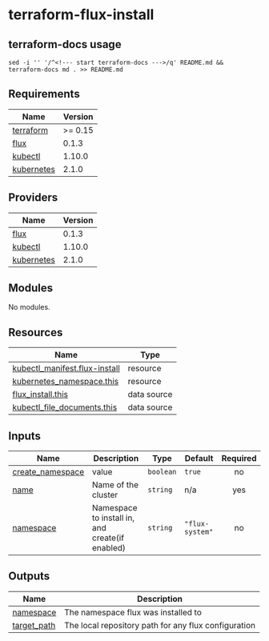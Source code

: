 # terraform-flux-install

## terraform-docs usage

`sed -i '' '/^<!--- start terraform-docs --->/q' README.md && terraform-docs md . >> README.md`

<!--- start terraform-docs --->

## Requirements

| Name                                                                        | Version |
| --------------------------------------------------------------------------- | ------- |
| <a name="requirement_terraform"></a> [terraform](#requirement_terraform)    | >= 0.15 |
| <a name="requirement_flux"></a> [flux](#requirement_flux)                   | 0.1.3   |
| <a name="requirement_kubectl"></a> [kubectl](#requirement_kubectl)          | 1.10.0  |
| <a name="requirement_kubernetes"></a> [kubernetes](#requirement_kubernetes) | 2.1.0   |

## Providers

| Name                                                                  | Version |
| --------------------------------------------------------------------- | ------- |
| <a name="provider_flux"></a> [flux](#provider_flux)                   | 0.1.3   |
| <a name="provider_kubectl"></a> [kubectl](#provider_kubectl)          | 1.10.0  |
| <a name="provider_kubernetes"></a> [kubernetes](#provider_kubernetes) | 2.1.0   |

## Modules

No modules.

## Resources

| Name                                                                                                                               | Type        |
| ---------------------------------------------------------------------------------------------------------------------------------- | ----------- |
| [kubectl_manifest.flux-install](https://registry.terraform.io/providers/gavinbunney/kubectl/1.10.0/docs/resources/manifest)        | resource    |
| [kubernetes_namespace.this](https://registry.terraform.io/providers/hashicorp/kubernetes/2.1.0/docs/resources/namespace)           | resource    |
| [flux_install.this](https://registry.terraform.io/providers/fluxcd/flux/0.1.3/docs/data-sources/install)                           | data source |
| [kubectl_file_documents.this](https://registry.terraform.io/providers/gavinbunney/kubectl/1.10.0/docs/data-sources/file_documents) | data source |

## Inputs

| Name                                                                              | Description                                     | Type      | Default         | Required |
| --------------------------------------------------------------------------------- | ----------------------------------------------- | --------- | --------------- | :------: |
| <a name="input_create_namespace"></a> [create_namespace](#input_create_namespace) | value                                           | `boolean` | `true`          |    no    |
| <a name="input_name"></a> [name](#input_name)                                     | Name of the cluster                             | `string`  | n/a             |   yes    |
| <a name="input_namespace"></a> [namespace](#input_namespace)                      | Namespace to install in, and create(if enabled) | `string`  | `"flux-system"` |    no    |

## Outputs

| Name                                                                 | Description                                          |
| -------------------------------------------------------------------- | ---------------------------------------------------- |
| <a name="output_namespace"></a> [namespace](#output_namespace)       | The namespace flux was installed to                  |
| <a name="output_target_path"></a> [target_path](#output_target_path) | The local repository path for any flux configuration |
